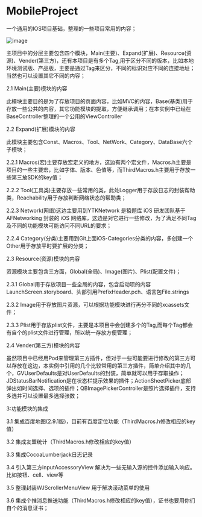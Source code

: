 # MobileProject

一个通用的IOS项目基础，整理的一些项目常用的内容；

![image](https://github.com/wujunyang/MobileProject/blob/master/MobileProject/%E9%A1%B9%E7%9B%AE%E7%9B%AE%E5%BD%95.png)

主项目中的分层主要包含四个模块，Main(主要)、Expand(扩展)、Resource(资源)、Vender(第三方)，还有本项目是有多个Tag,用于区分不同的版本，比如本地环境测试版、产品版，主要是通过Tag来区分，不同的标识对应不同的连接地址；当然也可以设置其它不同的内容；

2.1 Main(主要)模块的内容

此模块主要目的是为了存放项目的页面内容，比如MVC的内容，Base(基类)用于存放一些公共的内容，其它功能模块的提取，方便继承调用；在本实例中已经在BaseController整理的一个公用的ViewController

2.2 Expand(扩展)模块的内容

此模块主要包含Const、Macros、Tool、NetWork、Category、DataBase六个子模块；

2.2.1 Macros(宏)主要存放宏定义的地方，这边有两个宏文件，Macros.h主要是项目的一些主要宏，比如字体、版本、色值等，而ThirdMacros.h主要用于存放一些第三放SDK的key值；

2.2.2 Tool(工具类)主要存放一些常用的类，此处Logger用于存放日志的封装帮助类，Reachability用于存放判断网络状态的帮助类；

2.2.3 Network(网络)这边主要用到YTKNetwork 是猿题库 iOS 研发团队基于 AFNetworking 封装的 iOS 网络库，这边是对它进行一些修改，为了满足不同Tag及不同的功能模块可能访问不同URL的要求；

2.2.4 Category(分类)主要用到Git上面iOS-Categories分类的内容，多创建一个Other用于存放平时要扩展的分类；

2.3 Resource(资源)模块的内容

资源模块主要包含三方面，Global(全局)、Image(图片)、Plist(配置文件)；

2.3.1 Global用于存放项目一些全局的内容，包含启动项的内容LaunchScreen.storyboard、头部引用PrefixHeader.pch、语言包File.strings

2.3.2 Image用于存放图片资源，可以根据功能模块进行再分不同的xcassets文件；

2.3.3 Plist用于存放plist文件，主要是本项目中会创建多个的Tag,而每个Tag都会有自个的plist文件进行管理，所以统一存放方便管理；

2.4 Vender(第三方)模块的内容

虽然项目中已经用Pod来管理第三方插件，但对于一些可能要进行修改的第三方可以存放在这边，本实例中引用的几个比较常用的第三方插件，简单介绍其中的几个，GVUserDefaults是对UserDefaults的封装，简单就可以用于存取操作；JDStatusBarNotification是在状态栏提示效果的插件；ActionSheetPicker底部弹出如时间选择、选项的插件；QBImagePickerController是照片选择插件，支持多选并可以设置最多选择张数；

3:功能模块的集成

3.1 集成百度地图(2.9.1版)，目前有百度定位功能（ThirdMacros.h修改相应的key值）

3.2 集成友盟统计（ThirdMacros.h修改相应的key值）

3.3 集成CocoaLumberjack日志记录

3.4 引入第三方inputAccessoryView 解决为一些无输入源的控件添加输入响应。比如按钮、cell、view等

3.5 整理封装WJScrollerMenuView 用于解决滚动菜单的使用

3.6 集成个推消息推送功能（ThirdMacros.h修改相应的key值），证书也要用你们自个的消息证书；
